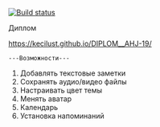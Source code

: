 [![Build status](https://ci.appveyor.com/api/projects/status/grioe9977k6h7hox?svg=true)](https://ci.appveyor.com/project/KeciLust/diplom-ahj-19)


Диплом

https://kecilust.github.io/DIPLOM__AHJ-19/


    ---Возможности---

 1. Добавлять текстовые заметки
 2. Сохранять аудио/видео файлы
 3. Настраивать цвет темы
 4. Менять аватар
 5. Календарь
 6. Установка напоминаний
    



